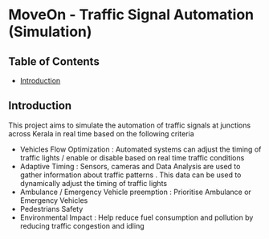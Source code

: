 # MoveOn - Traffic Signal Automation (Simulation)

## Table of Contents
- [Introduction](#introduction)


## Introduction
  This project aims to simulate the automation of traffic signals at junctions across Kerala in real time based on the following criteria 

  - Vehicles Flow Optimization : Automated systems can adjust the timing of traffic lights / enable or disable based on real time traffic conditions
  - Adaptive Timing : Sensors, cameras and Data Analysis are used to gather information about traffic patterns . This data can be used to dynamically adjust the timing of traffic lights 
  - Ambulance / Emergency Vehicle preemption : Prioritise Ambulance or Emergency Vehicles
  - Pedestrians Safety
  - Environmental Impact : Help reduce fuel consumption and pollution by reducing traffic congestion and idling 
 
 
